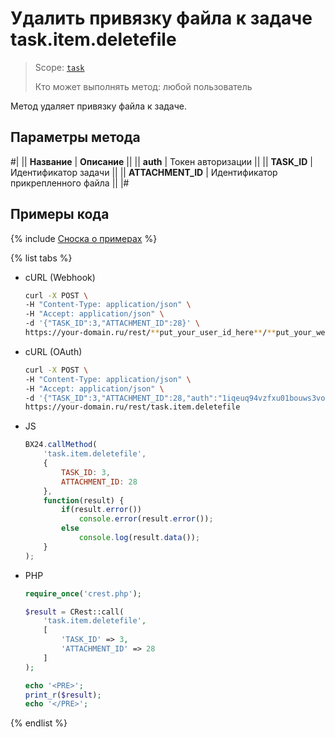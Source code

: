 # Удалить привязку файла к задаче task.item.deletefile

> Scope: [`task`](../../../scopes/permissions.md)
>
> Кто может выполнять метод: любой пользователь

Метод удаляет привязку файла к задаче.

## Параметры метода

#|
|| **Название** | **Описание** ||
|| **auth** | Токен авторизации ||
|| **TASK_ID** | Идентификатор задачи ||
|| **ATTACHMENT_ID** | Идентификатор прикрепленного файла ||
|#

## Примеры кода

{% include [Сноска о примерах](../../../../_includes/examples.md) %}

{% list tabs %}

- cURL (Webhook)

    ```bash
    curl -X POST \
    -H "Content-Type: application/json" \
    -H "Accept: application/json" \
    -d '{"TASK_ID":3,"ATTACHMENT_ID":28}' \
    https://your-domain.ru/rest/**put_your_user_id_here**/**put_your_webhook_here**/task.item.deletefile
    ```

- cURL (OAuth)

    ```bash
    curl -X POST \
    -H "Content-Type: application/json" \
    -H "Accept: application/json" \
    -d '{"TASK_ID":3,"ATTACHMENT_ID":28,"auth":"1iqeuq94vzfxu01bouws3voja2lsezfq"}' \
    https://your-domain.ru/rest/task.item.deletefile
    ```

- JS

    ```js
    BX24.callMethod(
        'task.item.deletefile',
        {
            TASK_ID: 3,
            ATTACHMENT_ID: 28
        },
        function(result) {
            if(result.error())
                console.error(result.error());
            else
                console.log(result.data());
        }
    );
    ```

- PHP

    ```php
    require_once('crest.php');

    $result = CRest::call(
        'task.item.deletefile',
        [
            'TASK_ID' => 3,
            'ATTACHMENT_ID' => 28
        ]
    );

    echo '<PRE>';
    print_r($result);
    echo '</PRE>';
    ```

{% endlist %}
